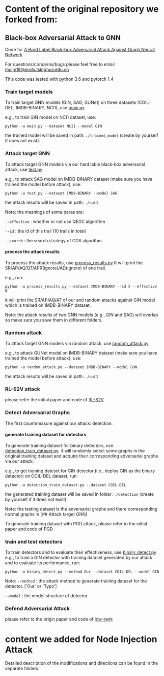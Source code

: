 # Content of the original repository we forked from:

## Black-box Adversarial Attack to GNN

Code for [A Hard Label Black-box Adversarial Attack Against Graph Neural Network](https://arxiv.org/pdf/2108.09513)

For questions/concerns/bugs please feel free to email [mujm19@mails.tsinghua.edu.cn](mujm19@mails.tsinghua.edu.cn)

This code was tested with python 3.6 and pytorch 1.4

### Train target models
To train target GNN models (GIN, SAG, GUNet) on three datasets (COIL-DEL, IMDB-BINARY, NCI1), use [main.py](https://github.com/mujm/Black-box-Adversarial-Attack-to-GNN/blob/master/main.py)

e.g., to train GIN model on NCI1 dataset, use:

`python -u main.py --dataset NCI1 --model GIN`

the trained model will be saved in path: `./trained_model` (create by yourself if does not exist).

### Attack target GNN
To attack target GNN models via our hard lable black-box adversarial attack, use [test.py](https://github.com/mujm/Black-box-Adversarial-Attack-to-GNN/blob/master/test.py)

e.g., to attack SAG model on IMDB-BINARY dataset (make sure you have trained the model before attack), use:

`python -u test.py --dataset IMDB-BINARY --model SAG`

the attack results will be saved in path: `./out1`

Note: the meanings of some paras are:

`--effective` : whether or not use QEGC algorithm

`--id` : the id of this trail (10 trails in total)

`--search` : the search strategy of CGS algorithm

#### process the attack results

To process the attack results, use [process_results.py](https://github.com/mujm/Black-box-Adversarial-Attack-to-GNN/blob/master/process_results.py)
It will print the SR/AP/AQ/QT/APR(ignore)/AD(ignore) of one trail.

e.g., run: 

`python -u process_results.py --dataset IMDB-BINARY --id 5 --effective 0`

it will print the SR/AP/AQ/AT of our and random attacks against GIN model which is trained on IMDB-BINARY dataset.

Note: the attack results of two GNN models (e.g., GIN and SAG) will overlap so make sure you save them in different folders.

### Random attack
To attack target GNN models via random attack, use [random_attack.py](https://github.com/mujm/Black-box-Adversarial-Attack-to-GNN/blob/master/random_attack.py)

e.g., to attack GUNet model on IMDB-BINARY dataset (make sure you have trained the model before attack), use:

`python -u random_attack.py --dataset IMDB-BINARY --model GUN`

the attack results will be saved in path: `./out1`

### RL-S2V attack
please refer the initial paper and code of [RL-S2V](https://github.com/Hanjun-Dai/graph_adversarial_attack)

### Detect Adversarial Graphs

The first countmeasure against our attack: detection.

#### generate training dataset for detectors

To generate training dataset for binary detectors, use [detection_train_dataset.py](https://github.com/mujm/Black-box-Adversarial-Attack-to-GNN/blob/master/detection_train_dataset.py). It will randomly select some graphs in the original training dataset and acquire their corresponding adversarial graphs via our attack.

e.g., to get training dateset for GIN detector (i.e., deploy GIN as the binary detector) on COIL-DEL dataset, run:

`python -u detection_train_dataset.py --dataset COIL-DEL`

the generated training dataset will be saved in folder: `./detection` (create by yourself if it does not exist)

Note: the testing dataset is the adversarial graphs and there corresponding normal graphs in [## Attack target GNN]

To generate training dataset with PGD attack, please refer to the initial paper and code of [PGD](https://github.com/KaidiXu/GCN_ADV_Train)
### train and test detectors

To train detectors and to evaluate their effectiveness, use [binary_detect.py](https://github.com/mujm/Black-box-Adversarial-Attack-to-GNN/blob/master/binary_detect.py)
e.g., to train a GIN detector with training dataset generated by our attack and to evaluate its performance, run:

`python -u binary_detect.py --method Our --dataset COIL-DEL --model GIN`

Note:  `--method` : the attack method to generate training dataset for the detector. ['Our' or 'Typo']

`--model` : the model structure of detector

### Defend Adversarial Attack

please refer to the origin paper and code of [low-rank](https://github.com/DSE-MSU/DeepRobust)

# content we added for Node Injection Attack
Detailed description of the modifications and directions can be found in the separate folders.
